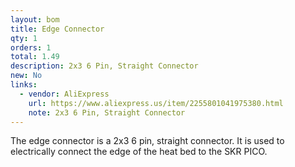 ```yaml
---
layout: bom
title: Edge Connector
qty: 1
orders: 1
total: 1.49
description: 2x3 6 Pin, Straight Connector
new: No
links:
  - vendor: AliExpress
    url: https://www.aliexpress.us/item/2255801041975380.html
    note: 2x3 6 Pin, Straight Connector
---
```


The edge connector is a 2x3 6 pin, straight connector. It is used to electrically connect the edge of the heat bed to the SKR PICO.